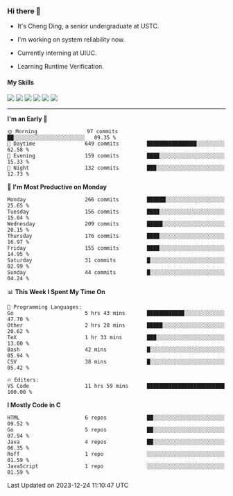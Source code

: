 ### Hi there 👋

* It's Cheng Ding, a senior undergraduate at USTC.
  
* I'm working on system reliability now.

* Currently interning at UIUC.

* Learning Runtime Verification.

#### My Skills

![](https://img.shields.io/badge/C++-65318e?logo=cplusplus&logoColor=fff)
![](https://img.shields.io/badge/Python-3e74a2?logo=python&logoColor=fff)
![](https://img.shields.io/badge/C-5654a2?logo=c&logoColor=fff)
![](https://img.shields.io/badge/Go-00aaff?logo=go&logoColor=fff)
![](https://img.shields.io/badge/Docker-0088ff?logo=docker&logoColor=fff)
![](https://img.shields.io/badge/Apache-D22128?logo=apache&logoColor=fff)

---
<!--START_SECTION:waka-->
**I'm an Early 🐤** 

```text
🌞 Morning                97 commits          ██░░░░░░░░░░░░░░░░░░░░░░░   09.35 % 
🌆 Daytime                649 commits         ████████████████░░░░░░░░░   62.58 % 
🌃 Evening                159 commits         ████░░░░░░░░░░░░░░░░░░░░░   15.33 % 
🌙 Night                  132 commits         ███░░░░░░░░░░░░░░░░░░░░░░   12.73 % 
```
📅 **I'm Most Productive on Monday** 

```text
Monday                   266 commits         ██████░░░░░░░░░░░░░░░░░░░   25.65 % 
Tuesday                  156 commits         ████░░░░░░░░░░░░░░░░░░░░░   15.04 % 
Wednesday                209 commits         █████░░░░░░░░░░░░░░░░░░░░   20.15 % 
Thursday                 176 commits         ████░░░░░░░░░░░░░░░░░░░░░   16.97 % 
Friday                   155 commits         ████░░░░░░░░░░░░░░░░░░░░░   14.95 % 
Saturday                 31 commits          █░░░░░░░░░░░░░░░░░░░░░░░░   02.99 % 
Sunday                   44 commits          █░░░░░░░░░░░░░░░░░░░░░░░░   04.24 % 
```


📊 **This Week I Spent My Time On** 

```text
💬 Programming Languages: 
Go                       5 hrs 43 mins       ████████████░░░░░░░░░░░░░   47.70 % 
Other                    2 hrs 28 mins       █████░░░░░░░░░░░░░░░░░░░░   20.62 % 
TeX                      1 hr 33 mins        ███░░░░░░░░░░░░░░░░░░░░░░   13.00 % 
Bash                     42 mins             █░░░░░░░░░░░░░░░░░░░░░░░░   05.94 % 
CSV                      38 mins             █░░░░░░░░░░░░░░░░░░░░░░░░   05.42 % 

🔥 Editors: 
VS Code                  11 hrs 59 mins      █████████████████████████   100.00 % 
```

**I Mostly Code in C** 

```text
HTML                     6 repos             ██░░░░░░░░░░░░░░░░░░░░░░░   09.52 % 
Go                       5 repos             ██░░░░░░░░░░░░░░░░░░░░░░░   07.94 % 
Java                     4 repos             ██░░░░░░░░░░░░░░░░░░░░░░░   06.35 % 
Roff                     1 repo              ░░░░░░░░░░░░░░░░░░░░░░░░░   01.59 % 
JavaScript               1 repo              ░░░░░░░░░░░░░░░░░░░░░░░░░   01.59 % 
```




 Last Updated on 2023-12-24 11:10:47 UTC
<!--END_SECTION:waka-->
